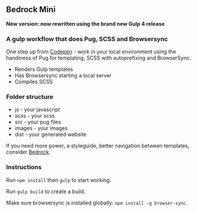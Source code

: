 ## Bedrock Mini

**New version: now rewritten using the brand new Gulp 4 release**

### A gulp workflow that does Pug, SCSS and Browsersync

One step up from <a href="http://codepen.io">Codepen</a> - work in your local environment using the handiness of Pug for templating, SCSS with autoprefixing and BrowserSync.

* Renders Gulp templates
* Has Browsersync starting a local server
* Compiles SCSS

### Folder structure

- js - your javascript
- scss - your scss
- src - your pug files
- images - your images
- dist - your generated website

If you need more power, a styleguide, better navigation between templates, consider <a href="https://bedrockapp.org/">Bedrock</a>.

### Instructions

Run `npm install` then `gulp` to start working.

Run `gulp build` to create a build.

Make sure browsersync is installed globally: `npm install -g browser-sync`.
